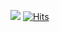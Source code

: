 <a href="https://opgc.me/#/users/ParkTaeGyu" target="_blank"><img src="https://api.opgc.me/githubs/users/ParkTaeGyu/tag/?theme=basic" /></a>
[![Hits](https://hits.seeyoufarm.com/api/count/incr/badge.svg?url=https%3A%2F%2Fgithub.com%2FParkTaeGyu%2FParkTaeGyu&count_bg=%2379C83D&title_bg=%23555555&icon=&icon_color=%23E7E7E7&title=hits&edge_flat=false)](https://hits.seeyoufarm.com)

